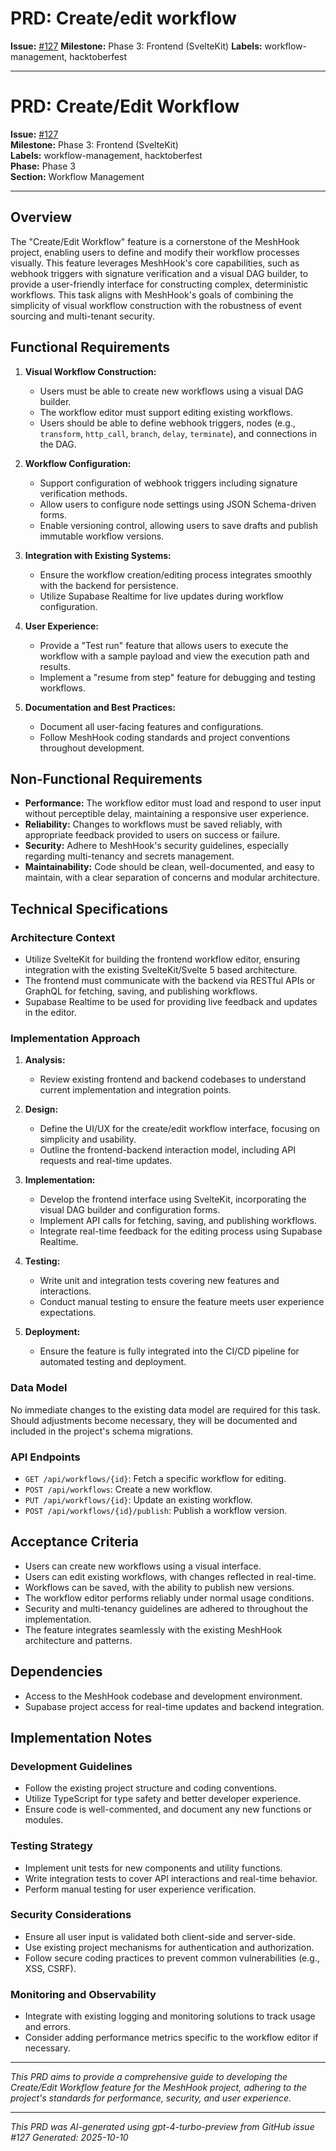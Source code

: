 # PRD: Create/edit workflow

**Issue:** [#127](https://github.com/profullstack/meshhook/issues/127)
**Milestone:** Phase 3: Frontend (SvelteKit)
**Labels:** workflow-management, hacktoberfest

---

# PRD: Create/Edit Workflow

**Issue:** [#127](https://github.com/profullstack/meshhook/issues/127)  
**Milestone:** Phase 3: Frontend (SvelteKit)  
**Labels:** workflow-management, hacktoberfest  
**Phase:** Phase 3  
**Section:** Workflow Management  

---

## Overview

The "Create/Edit Workflow" feature is a cornerstone of the MeshHook project, enabling users to define and modify their workflow processes visually. This feature leverages MeshHook's core capabilities, such as webhook triggers with signature verification and a visual DAG builder, to provide a user-friendly interface for constructing complex, deterministic workflows. This task aligns with MeshHook's goals of combining the simplicity of visual workflow construction with the robustness of event sourcing and multi-tenant security.

## Functional Requirements

1. **Visual Workflow Construction:**
   - Users must be able to create new workflows using a visual DAG builder.
   - The workflow editor must support editing existing workflows.
   - Users should be able to define webhook triggers, nodes (e.g., `transform`, `http_call`, `branch`, `delay`, `terminate`), and connections in the DAG.

2. **Workflow Configuration:**
   - Support configuration of webhook triggers including signature verification methods.
   - Allow users to configure node settings using JSON Schema-driven forms.
   - Enable versioning control, allowing users to save drafts and publish immutable workflow versions.

3. **Integration with Existing Systems:**
   - Ensure the workflow creation/editing process integrates smoothly with the backend for persistence.
   - Utilize Supabase Realtime for live updates during workflow configuration.

4. **User Experience:**
   - Provide a "Test run" feature that allows users to execute the workflow with a sample payload and view the execution path and results.
   - Implement a "resume from step" feature for debugging and testing workflows.

5. **Documentation and Best Practices:**
   - Document all user-facing features and configurations.
   - Follow MeshHook coding standards and project conventions throughout development.

## Non-Functional Requirements

- **Performance:** The workflow editor must load and respond to user input without perceptible delay, maintaining a responsive user experience.
- **Reliability:** Changes to workflows must be saved reliably, with appropriate feedback provided to users on success or failure.
- **Security:** Adhere to MeshHook's security guidelines, especially regarding multi-tenancy and secrets management.
- **Maintainability:** Code should be clean, well-documented, and easy to maintain, with a clear separation of concerns and modular architecture.

## Technical Specifications

### Architecture Context

- Utilize SvelteKit for building the frontend workflow editor, ensuring integration with the existing SvelteKit/Svelte 5 based architecture.
- The frontend must communicate with the backend via RESTful APIs or GraphQL for fetching, saving, and publishing workflows.
- Supabase Realtime to be used for providing live feedback and updates in the editor.

### Implementation Approach

1. **Analysis:**
   - Review existing frontend and backend codebases to understand current implementation and integration points.
   
2. **Design:**
   - Define the UI/UX for the create/edit workflow interface, focusing on simplicity and usability.
   - Outline the frontend-backend interaction model, including API requests and real-time updates.
   
3. **Implementation:**
   - Develop the frontend interface using SvelteKit, incorporating the visual DAG builder and configuration forms.
   - Implement API calls for fetching, saving, and publishing workflows.
   - Integrate real-time feedback for the editing process using Supabase Realtime.
   
4. **Testing:**
   - Write unit and integration tests covering new features and interactions.
   - Conduct manual testing to ensure the feature meets user experience expectations.

5. **Deployment:**
   - Ensure the feature is fully integrated into the CI/CD pipeline for automated testing and deployment.

### Data Model

No immediate changes to the existing data model are required for this task. Should adjustments become necessary, they will be documented and included in the project's schema migrations.

### API Endpoints

- `GET /api/workflows/{id}`: Fetch a specific workflow for editing.
- `POST /api/workflows`: Create a new workflow.
- `PUT /api/workflows/{id}`: Update an existing workflow.
- `POST /api/workflows/{id}/publish`: Publish a workflow version.

## Acceptance Criteria

- Users can create new workflows using a visual interface.
- Users can edit existing workflows, with changes reflected in real-time.
- Workflows can be saved, with the ability to publish new versions.
- The workflow editor performs reliably under normal usage conditions.
- Security and multi-tenancy guidelines are adhered to throughout the implementation.
- The feature integrates seamlessly with the existing MeshHook architecture and patterns.

## Dependencies

- Access to the MeshHook codebase and development environment.
- Supabase project access for real-time updates and backend integration.

## Implementation Notes

### Development Guidelines

- Follow the existing project structure and coding conventions.
- Utilize TypeScript for type safety and better developer experience.
- Ensure code is well-commented, and document any new functions or modules.

### Testing Strategy

- Implement unit tests for new components and utility functions.
- Write integration tests to cover API interactions and real-time behavior.
- Perform manual testing for user experience verification.

### Security Considerations

- Ensure all user input is validated both client-side and server-side.
- Use existing project mechanisms for authentication and authorization.
- Follow secure coding practices to prevent common vulnerabilities (e.g., XSS, CSRF).

### Monitoring and Observability

- Integrate with existing logging and monitoring solutions to track usage and errors.
- Consider adding performance metrics specific to the workflow editor if necessary.

---

*This PRD aims to provide a comprehensive guide to developing the Create/Edit Workflow feature for the MeshHook project, adhering to the project's standards for performance, security, and user experience.*

---

*This PRD was AI-generated using gpt-4-turbo-preview from GitHub issue #127*
*Generated: 2025-10-10*

